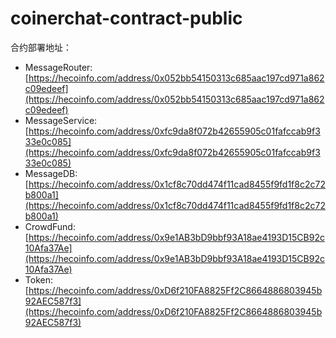 # coinerchat-contract-public

合约部署地址：
- MessageRouter: [https://hecoinfo.com/address/0x052bb54150313c685aac197cd971a862c09edeef](https://hecoinfo.com/address/0x052bb54150313c685aac197cd971a862c09edeef)
- MessageService: [https://hecoinfo.com/address/0xfc9da8f072b42655905c01fafccab9f333e0c085](https://hecoinfo.com/address/0xfc9da8f072b42655905c01fafccab9f333e0c085)
- MessageDB: [https://hecoinfo.com/address/0x1cf8c70dd474f11cad8455f9fd1f8c2c72b800a1](https://hecoinfo.com/address/0x1cf8c70dd474f11cad8455f9fd1f8c2c72b800a1)
- CrowdFund: [https://hecoinfo.com/address/0x9e1AB3bD9bbf93A18ae4193D15CB92c10Afa37Ae](https://hecoinfo.com/address/0x9e1AB3bD9bbf93A18ae4193D15CB92c10Afa37Ae)
- Token: [https://hecoinfo.com/address/0xD6f210FA8825Ff2C8664886803945b92AEC587f3](https://hecoinfo.com/address/0xD6f210FA8825Ff2C8664886803945b92AEC587f3)
